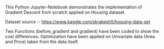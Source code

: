 This Python Jupyter-Notebook demonstrates the implementation of Gradient Descent from scratch applied on Housing dataset. 

Dataset source :-
https://www.kaggle.com/skrakesh5/hosuing-data-set

Two Functions (before_gradient and gradient) have been coded to show the cost differences. 
Optimization have been applied on Univariate data (Area and Price) taken from the data itself.
